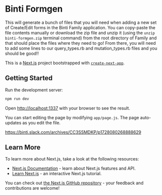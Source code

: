 # Binti Formgen

This will generate a bunch of files that you will need when adding a new set of Create/Edit forms in the Binti Family application. You can copy-paste the file contents manually or download the zip file and unzip it (using the `unzip binti-formgen.zip` terminal command) from the root directory of Family and that should place the files where they need to go! From there, you will need to add some lines to our query_types.rb and mutation_types.rb files and you should be good!!

This is a [Next.js](https://nextjs.org) project bootstrapped with [`create-next-app`](https://nextjs.org/docs/app/api-reference/cli/create-next-app).

## Getting Started

Run the development server:

```bash
npm run dev
```

Open [http://localhost:1337](http://localhost:1337) with your browser to see the result.

You can start editing the page by modifying `app/page.js`. The page auto-updates as you edit the file.

https://binti.slack.com/archives/CC3SSMDKP/p1728080268888629

## Learn More

To learn more about Next.js, take a look at the following resources:

- [Next.js Documentation](https://nextjs.org/docs) - learn about Next.js features and API.
- [Learn Next.js](https://nextjs.org/learn) - an interactive Next.js tutorial.

You can check out [the Next.js GitHub repository](https://github.com/vercel/next.js) - your feedback and contributions are welcome!
